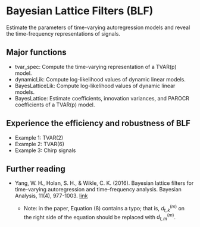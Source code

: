 # Bayesian Lattice Filters (BLF)

Estimate the parameters of time-varying autoregression models and reveal the time-frequency representations of signals.

## Major functions

 - tvar_spec: Compute the time-varying representation of a TVAR(p) model.
 - dynamicLik: Compute log-likelihood values of dynamic linear models.
 - BayesLatticeLik: Compute log-likelihood values of dynamic linear models.
 - BayesLattice: Estimate coefficients, innovation variances, and PAROCR coefficients of a TVAR(p) model.
 
## Experience the efficiency and robustness of BLF
  
  - Example 1: TVAR(2)
  - Example 2: TVAR(6)
  - Example 3: Chirp signals

## Further reading
* Yang, W. H., Holan, S. H., & Wikle, C. K. (2016). Bayesian lattice filters for time-varying autoregression and time–frequency analysis. Bayesian Analysis, 11(4), 977-1003. [link](https://projecteuclid.org/journals/bayesian-analysis/volume-11/issue-4/Bayesian-Lattice-Filters-for-Time-Varying-Autoregression-and-TimeFrequency-Analysis/10.1214/15-BA978.full?tab=ArticleLink)

  * Note: in the paper, Equation (8) contains a typo; that is, $d_{t,k}^{(m)}$ on the right side of the equation should be replaced with $d_{t,m}^{(m)}$.